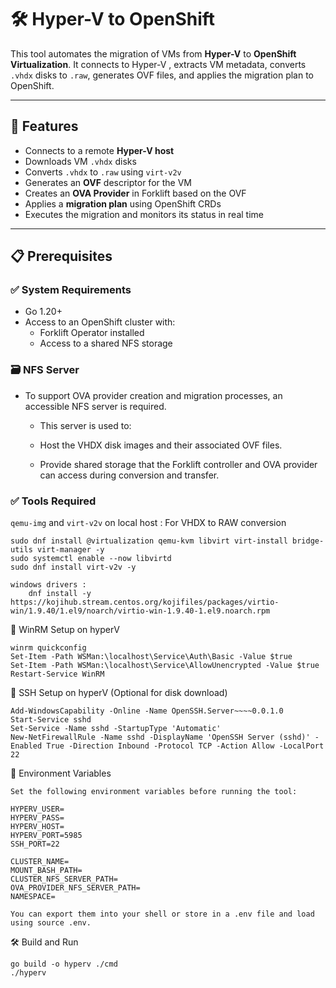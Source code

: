 # 🛠️ Hyper-V to OpenShift 

This tool automates the migration of VMs from **Hyper-V** to **OpenShift Virtualization**. It connects to Hyper-V , extracts VM metadata, converts `.vhdx` disks to `.raw`, generates OVF files, and applies the migration plan to OpenShift.

---

## 🚀 Features

- Connects to a remote **Hyper-V host** 
- Downloads VM `.vhdx` disks 
- Converts `.vhdx` to `.raw` using `virt-v2v`
- Generates an **OVF** descriptor for the VM
- Creates an **OVA Provider** in Forklift based on the OVF
- Applies a **migration plan** using OpenShift CRDs
- Executes the migration and monitors its status in real time

---

## 📋 Prerequisites

### ✅ System Requirements

- Go 1.20+
- Access to an OpenShift cluster with:
  - Forklift Operator installed
  - Access to a shared NFS storage

### 🗃️ NFS Server 

- To support OVA provider creation and migration processes, an accessible NFS server is required.

    - This server is used to:

    - Host the VHDX disk images and their associated OVF files.

    - Provide shared storage that the Forklift controller and OVA provider can access during conversion and transfer.
    

### ✅ Tools Required

`qemu-img` and  `virt-v2v` on local host : For VHDX to RAW conversion  

    sudo dnf install @virtualization qemu-kvm libvirt virt-install bridge-utils virt-manager -y
    sudo systemctl enable --now libvirtd
    sudo dnf install virt-v2v -y
    
    windows drivers :
        dnf install -y https://kojihub.stream.centos.org/kojifiles/packages/virtio-win/1.9.40/1.el9/noarch/virtio-win-1.9.40-1.el9.noarch.rpm



🧩 WinRM Setup on hyperV

    winrm quickconfig
    Set-Item -Path WSMan:\localhost\Service\Auth\Basic -Value $true
    Set-Item -Path WSMan:\localhost\Service\AllowUnencrypted -Value $true
    Restart-Service WinRM

🔐 SSH Setup on hyperV (Optional for disk download)

    Add-WindowsCapability -Online -Name OpenSSH.Server~~~~0.0.1.0
    Start-Service sshd
    Set-Service -Name sshd -StartupType 'Automatic'
    New-NetFirewallRule -Name sshd -DisplayName 'OpenSSH Server (sshd)' -Enabled True -Direction Inbound -Protocol TCP -Action Allow -LocalPort 22

🔧 Environment Variables
    
    Set the following environment variables before running the tool:

    HYPERV_USER=
    HYPERV_PASS=
    HYPERV_HOST=
    HYPERV_PORT=5985
    SSH_PORT=22

    CLUSTER_NAME=
    MOUNT_BASH_PATH=
    CLUSTER_NFS_SERVER_PATH=
    OVA_PROVIDER_NFS_SERVER_PATH=
    NAMESPACE=

    You can export them into your shell or store in a .env file and load using source .env.


🛠️ Build and Run
   
    go build -o hyperv ./cmd
    ./hyperv